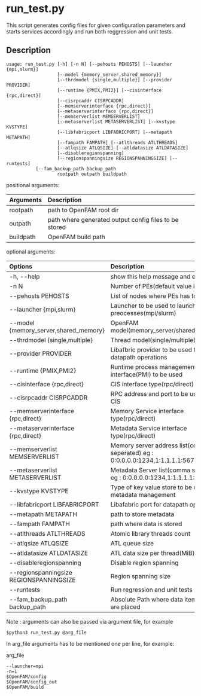 # run_test.py
This script generates config files for given configuration parameters and starts services accordingly and run both reggression and unit tests.

## Description
```
usage: run_test.py [-h] [-n N] [--pehosts PEHOSTS] [--launcher {mpi,slurm}]
                   [--model {memory_server,shared_memory}]
                   [--thrdmodel {single,multiple}] [--provider PROVIDER]
                   [--runtime {PMIX,PMI2}] [--cisinterface {rpc,direct}]
                   [--cisrpcaddr CISRPCADDR]
                   [--memserverinterface {rpc,direct}]
                   [--metaserverinterface {rpc,direct}]
                   [--memserverlist MEMSERVERLIST]
                   [--metaserverlist METASERVERLIST] [--kvstype KVSTYPE]
                   [--libfabricport LIBFABRICPORT] [--metapath METAPATH]
                   [--fampath FAMPATH] [--atlthreads ATLTHREADS]
                   [--atlqsize ATLQSIZE] [--atldatasize ATLDATASIZE]
                   [--disableregionspanning]
                   [--regionspanningsize REGIONSPANNINGSIZE] [--runtests]
		   [--fam_backup_path backup_path
                   rootpath outpath buildpath
```
positional arguments:

| Arguments |  Description   |
| :---  | :---  | 
|  rootpath              |	path to OpenFAM root dir |
|  outpath               |	path where generated output config files to be stored |
|  buildpath             |	OpenFAM build path |
	
optional arguments:	

| Options  	| Description  	|
| :---	| :---	|
|    -h, --help            				 	|  show this help message and exit 	|
|    -n N                  				 	|  Number of PEs(default value is 1) 	|
|    --pehosts PEHOSTS     				 	|  List of nodes where PEs has to run 	|
|    --launcher {mpi,slurm}				 	|  Launcher to be used to launch preocesses(mpi/slurm) 	|
|    --model {memory_server,shared_memory}	|  OpenFAM model(memory_server/shared_memory) 	|
|    --thrdmodel {single,multiple}			|  Thread model(single/multiple) 	|
|    --provider PROVIDER   				 	|  Libafbric provider to be used for datapath operations 	|
|    --runtime {PMIX,PMI2}					|  Runtime process management interface(PMI) to be used 	|
|    --cisinterface {rpc,direct}			|  CIS interface type(rpc/direct) 	|
|    --cisrpcaddr CISRPCADDR				|  RPC address and port to be used for CIS 	|
|    --memserverinterface {rpc,direct}		|  Memory Service interface type(rpc/direct) 	|
|    --metaserverinterface {rpc,direct}	 	|  Metadata Service interface type(rpc/direct) 	|
|    --memserverlist MEMSERVERLIST			|  Memory server address list(comma seperated) eg : 0:0.0.0.0:1234,1:1.1.1.1:5678 	|
|    --metaserverlist METASERVERLIST		|  Metadata Server list(comma seperated) eg : 0:0.0.0.0:1234,1:1.1.1.1:5678 	|
|    --kvstype KVSTYPE    					|  Type of key value store to be used for metadata management 	|
|    --libfabricport LIBFABRICPORT			|  Libafabric port for datapath operation 	|
|    --metapath METAPATH   				 	|  path to store metadata 	|
|    --fampath FAMPATH     				 	|  path where data is stored 	|
|    --atlthreads ATLTHREADS				|  Atomic library threads count 	|
|    --atlqsize ATLQSIZE   				 	|  ATL queue size 	|
|    --atldatasize ATLDATASIZE				|  ATL data size per thread(MiB) |
|    --disableregionspanning                |  Disable region spanning  |
|    --regionspanningsize REGIONSPANNINGSIZE|  Region spanning size  |
|    --runtests                             |  Run regression and unit tests  |
|    --fam_backup_path backup_path          |  Absolute Path where data item backups are placed  |

  Note : arguments can also be passed via argument file, for example

  ```
  $python3 run_test.py @arg_file
  ```

  In arg_file arguments has to be mentioned one per line, for example: 
  
  arg_file
  ```
  --launcher=mpi
  -n=1
  $OpenFAM/config
  $OpenFAM/config_out
  $OpenFAM/build
  ```

